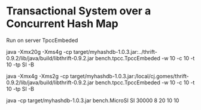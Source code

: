 # Transactional System over a Concurrent Hash Map

Run on server TpccEmbeded

java -Xmx20g -Xms4g -cp target/myhashdb-1.0.3.jar:../thrift-0.9.2/lib/java/build/libthrift-0.9.2.jar  bench.tpcc.TpccEmbeded -w 10 -c 10 -t 10 -tp SI -B

java -Xmx4g -Xms2g -cp target/myhashdb-1.0.3.jar:/local/cj.gomes/thrift-0.9.2/lib/java/build/libthrift-0.9.2.jar bench.tpcc.TpccEmbeded -w 10 -c 10 -t 10 -tp SI -B

java -cp target/myhashdb-1.0.3.jar bench.MicroSI SI 30000 8 20 10 10
